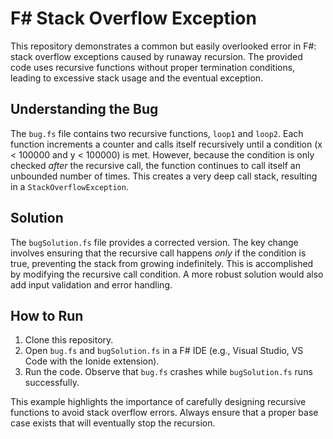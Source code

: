 # F# Stack Overflow Exception

This repository demonstrates a common but easily overlooked error in F#: stack overflow exceptions caused by runaway recursion.  The provided code uses recursive functions without proper termination conditions, leading to excessive stack usage and the eventual exception.

## Understanding the Bug
The `bug.fs` file contains two recursive functions, `loop1` and `loop2`.  Each function increments a counter and calls itself recursively until a condition (x < 100000 and y < 100000) is met. However, because the condition is only checked *after* the recursive call, the function continues to call itself an unbounded number of times. This creates a very deep call stack, resulting in a `StackOverflowException`.

## Solution
The `bugSolution.fs` file provides a corrected version. The key change involves ensuring that the recursive call happens *only* if the condition is true, preventing the stack from growing indefinitely.  This is accomplished by modifying the recursive call condition.   A more robust solution would also add input validation and error handling.

## How to Run
1. Clone this repository.
2. Open `bug.fs` and `bugSolution.fs` in a F# IDE (e.g., Visual Studio, VS Code with the Ionide extension).
3. Run the code. Observe that `bug.fs` crashes while `bugSolution.fs` runs successfully.

This example highlights the importance of carefully designing recursive functions to avoid stack overflow errors. Always ensure that a proper base case exists that will eventually stop the recursion.